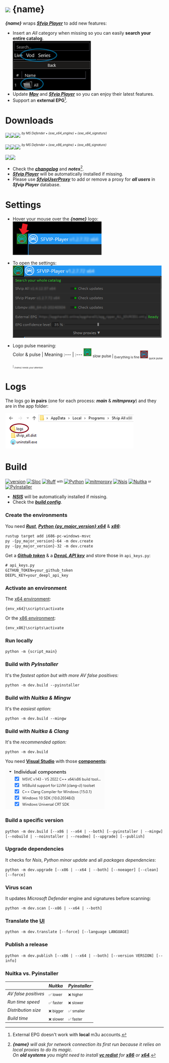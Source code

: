 # <kbd><img src="{ico_link}" width="45"></kbd> {name}
***{name}*** wraps ***[Sfvip Player](https://github.com/K4L4Uz/SFVIP-Player/tree/master)*** to add new features: 
* Insert an _All_ category when missing so you can easily **search your entire catalog**.  
<kbd><img src="resources/readme/all.png"></kbd>
* Update ***[Mpv](https://mpv.io/)*** and ***[Sfvip Player](https://github.com/K4L4Uz/SFVIP-Player/tree/master)*** so you can enjoy their latest features. 
* Support an **external EPG**[^1].

[^1]: External EPG doesn't work with **local** m3u accounts.
# Downloads
[<img src="https://custom-icon-badges.demolab.com/badge/{name} v{version_x64}-informational?logo=download-cloud&logoSource=feather&logoColor=white&style=flat-square" height="{h_download}"><img src="https://img.shields.io/badge/x64-informational?logo=Windows10&logoColor=lightblue&style=flat-square" height="{h_download}"><img src="https://custom-icon-badges.demolab.com/badge/{exe_x64_clean}?logo=shield-check&logoColor=white&style=flat-square" height="{h_download}">]({exe_x64_release})
<sup><sup>_by MS Defender • {exe_x64_engine} • {exe_x64_signature}_</sup></sup>

[<img src="https://custom-icon-badges.demolab.com/badge/{name} v{version_x86}-informational?logo=download-cloud&logoSource=feather&logoColor=white&style=flat-square" height="{h_download}"><img src="https://img.shields.io/badge/x86-informational?logo=Windows10&logoColor=lightblue&style=flat-square" height="{h_download}"><img src="https://custom-icon-badges.demolab.com/badge/{exe_x86_clean}?logo=shield-check&logoColor=white&style=flat-square" height="{h_download}">]({exe_x86_release})
<sup><sup>_by MS Defender • {exe_x86_engine} • {exe_x86_signature}_</sup></sup>

[<a href="https://tooomm.github.io/github-release-stats/?username={github_owner}&repository={github_repo}"><img src="https://img.shields.io/github/downloads/{github_path}/total?color=informational&logo=github&labelColor=informational&style=flat-square" height="{h_github}"></a><a href="https://github.com/{github_path}/issues?q=is%3Aopen"><img src="https://img.shields.io/github/issues/{github_path}?labelColor=success&style=flat-square" height="{h_github}"></a>]()

* Check the [***changelog***](build/changelog.md) and ***notes***[^2].  
* [***Sfvip Player***](https://github.com/K4L4Uz/SFVIP-Player/tree/master) will be automatically installed if missing.  
* Please use [***SfvipUserProxy***](user_proxy_cmd) to add or remove a proxy for ***all users*** in ***Sfvip Player*** database.

[^2]:_**{name}** will ask for network connection its first run because it relies on local proxies to do its magic._  
_On **old systems** you might need to install [**vc redist**](https://learn.microsoft.com/en-GB/cpp/windows/latest-supported-vc-redist) for [**x86**](https://aka.ms/vs/17/release/vc_redist.x86.exe) or [**x64**](https://aka.ms/vs/17/release/vc_redist.x64.exe)._  

# Settings
* Hover your mouse over the ***{name}*** logo:  
  <kbd><img src="resources/readme/logo_arrow.png"></kbd>  

* To open the settings:  
  <kbd><img src="resources/readme/settings.png"></kbd>  

* Logo pulse meaning:  
  Color & pulse | Meaning
  :--- | :---
  <kbd><img src="resources/readme/logo_green.png" width="25"></kbd> <sub>slow pulse | <sub>Everything is fine
  <kbd><img src="resources/readme/logo_red.png" width="25"></kbd>  <sub>quick pulse | <sub>_{name}_ needs your attention

# Logs
The logs go **in pairs** (one for each process: ***main*** & ***mitmproxy***) and they are in the app folder:

<kbd><img src="resources/readme/logs.png"></kbd>  

# Build
[![version](https://custom-icon-badges.demolab.com/badge/Build%20{build_version}-informational?logo=github)]({build_version_link})
[![Sloc](https://custom-icon-badges.demolab.com/badge/Sloc%20{sloc}-informational?logo=file-code)](https://api.codetabs.com/v1/loc/?github={github_path})
[![Ruff](https://custom-icon-badges.demolab.com/badge/Ruff-informational?logo=ruff-color)](https://docs.astral.sh/ruff/)
<sup><sub>with</sup></sub>
[![Python](https://custom-icon-badges.demolab.com/badge/Python%20{py_version}-linen?logo=python-color)](https://www.python.org/downloads/release/python-{py_version_compact}/)
[![mitmproxy](https://custom-icon-badges.demolab.com/badge/Mitmproxy%20{mitmproxy_version}-linen?logo=mitmproxy-black)](https://mitmproxy.org/)
[![Nsis](https://custom-icon-badges.demolab.com/badge/Nsis%20{nsis_version}-linen?logo=nsis-color)](https://nsis.sourceforge.io/Download)
[![Nuitka](https://custom-icon-badges.demolab.com/badge/Nuitka%20{nuitka_version}-linen?logo=nuitka)](https://nuitka.net/)
<sup><sub>or</sup></sub>
[![PyInstaller](https://custom-icon-badges.demolab.com/badge/PyInstaller%20{pyinstaller_version}-linen?logo=pyinstaller-windowed)](https://pyinstaller.org/en/stable/)

* [***NSIS***](https://nsis.sourceforge.io/Download) will be automatically installed if missing.  
* Check the [***build config***](build_config.py).

### Create the environments
You need [***Rust***](https://www.rust-lang.org/fr), [***Python {py_major_version} x64***](https://www.python.org/ftp/python/{py_version}/python-{py_version}-amd64.exe) & [***x86***](https://www.python.org/ftp/python/{py_version}/python-{py_version}.exe):
```console
rustup target add i686-pc-windows-msvc
py -{py_major_version}-64 -m dev.create
py -{py_major_version}-32 -m dev.create
```
Get a [***Github token***](https://docs.github.com/en/authentication/keeping-your-account-and-data-secure/managing-your-personal-access-tokens#personal-access-tokens-classic) & a [***DeepL API key***](https://www.deepl.com/en/docs-api/) and store those in `api_keys.py`:
```python3
# api_keys.py
GITHUB_TOKEN=your_github_token
DEEPL_KEY=your_deepl_api_key
```

### Activate an environment
The [x64 environment]({x64_env_link}):
```console
{env_x64}\scripts\activate
```
Or the [x86 environment]({x86_env_link}):
```console
{env_x86}\scripts\activate
```

### Run locally
```console
python -m {script_main}
```
### Build with ***PyInstaller***
It's the _fastest option but with more AV false positives:_
```console
python -m dev.build --pyinstaller
```
### Build with ***Nuitka & Mingw***
It's the _easiest option:_
```console
python -m dev.build --mingw
```
### Build with ***Nuitka & Clang***
It's the _recommended option:_
```console
python -m dev.build
```
You need [**Visual Studio**](https://www.visualstudio.com/en-us/downloads/download-visual-studio-vs.aspx) with those [**components**](resources/readme/.vsconfig):

<kbd><img src="resources/readme/VS.png"></kbd>

### Build a specific version
```console
python -m dev.build [--x86 | --x64 | --both] [--pyinstaller | --mingw] [--nobuild | --noinstaller | --readme] [--upgrade] [--publish]
```
### Upgrade dependencies
It checks for _Nsis_, _Python minor update_ and all _packages dependencies_:
```console
python -m dev.upgrade [--x86 | --x64 | --both] [--noeager] [--clean] [--force]
```
### Virus scan
It updates _Microsoft Defender_ engine and signatures before scanning:
```console
python -m dev.scan [--x86 | --x64 | --both]
```
### Translate the [**UI**](translations/loc/texts.py)
```console
python -m dev.translate [--force] [--language LANGUAGE]
```
### Publish a release
```console
python -m dev.publish [--x86 | --x64 | --both] [--version VERSION] [--info]
```
### Nuitka vs. Pyinstaller
| | _Nuitka_  | _Pyinstaller_|
| :- | :- | :- |
| _AV false positives_ | <sub>✅ lower| <sub>❌ higher |
| _Run time speed_ | <sub>✅ faster | <sub>❌ slower |
| _Distribution size_ | <sub>❌ bigger  | <sub>✅ smaller |
| _Build time_ | <sub>❌ slower| <sub>✅ faster|

